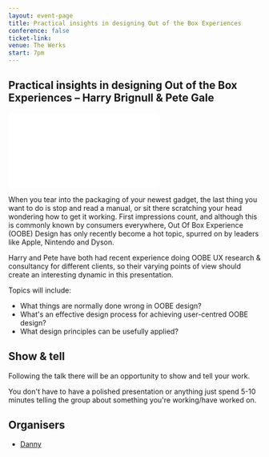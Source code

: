 ```yaml
---
layout: event-page
title: Practical insights in designing Out of the Box Experiences
conference: false
ticket-link: 
venue: The Werks
start: 7pm
---
```


## Practical insights in designing Out of the Box Experiences – Harry Brignull & Pete Gale

<div class="responsive-height-limiter"><div class="embed-container vga"><iframe src="//www.slideshare.net/slideshow/embed_code/557597" frameborder="0" scrolling="no" allowfullscreen></iframe></div></div>

When you tear into the packaging of your newest gadget, the last thing you want to do is stop and read a manual, or sit there scratching your head wondering how to get it working. First impressions count, and although this is commonly known by consumers everywhere, Out Of Box Experience (OOBE) Design has only recently become a hot topic, spurred on by leaders like Apple, Nintendo and Dyson.

Harry and Pete have both had recent experience doing OOBE UX research & consultancy for different clients, so their varying points of view should create an interesting dynamic in this presentation. 

Topics will include:

- What things are normally done wrong in OOBE design?
- What's an effective design process for achieving user-centred OOBE design?
- What design principles can be usefully applied?

## Show & tell

Following the talk there will be an opportunity to show and tell your work.

You don't have to have a polished presentation or anything just spend 5-10 minutes telling the group about something you're working/have worked on.

## Organisers

- <a href="http://uxbrighton.org.uk/about/#danny">Danny</a>
